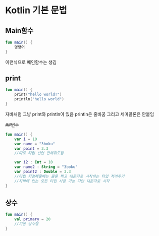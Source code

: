 # Kotlin 기본 문법

## Main함수
```kotlin
fun main() {
    명령어
}
```
이런식으로 메인함수는 생김

## print
```kotlin
fun main() {
    print("hello world!")
    println("hello world")
}
```
자바처럼 그냥 print와 println이 있음 println은 줄바꿈 그리고 세미콜론은 안붙임

##변수

```kotlin
fun main() {
    var i = 10
    var name = "3boku"
    var point = 3.3
    //따로 타입 선언 안해줘도됨

    var i2 : Int = 10
    var name2 : String = "3boku"
    var point2 : Double = 3.3
    //타입 지정해줄때는 콜론 찍고 대문자로 시작하는 타입 적어주기
    //자바에 있는 모든 타입 사용 가능 다만 대문자로 시작
}
```

## 상수
```kotlin
fun main() {
    val primary = 20
    //기본 상수형
}
```